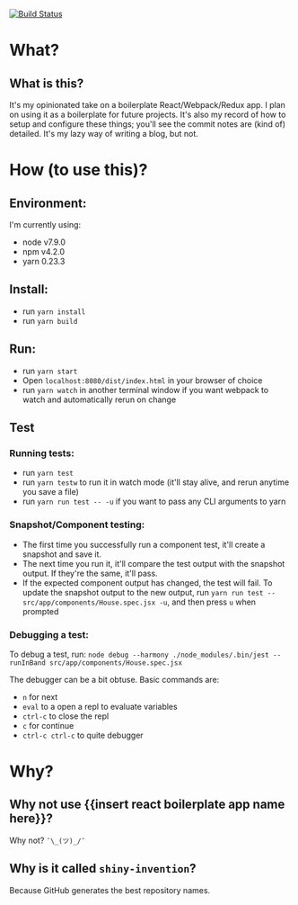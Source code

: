 [![Build Status](https://travis-ci.org/rdhaliwal/shiny-invention.svg?branch=master)](https://travis-ci.org/rdhaliwal/shiny-invention) 

# What?
## What is this?
It's my opinionated take on a boilerplate React/Webpack/Redux app. I plan on using it as a boilerplate for future projects. It's also my record of how to setup and configure these things; you'll see the commit notes are (kind of) detailed. It's my lazy way of writing a blog, but not.

# How (to use this)? 
## Environment:
I'm currently using:

 - node v7.9.0
 - npm v4.2.0
 - yarn 0.23.3

## Install:
 - run `yarn install`
 - run `yarn build`

## Run:
 - run `yarn start` 
 - Open `localhost:8080/dist/index.html` in your browser of choice 
 - run `yarn watch` in another terminal window if you want webpack to watch and automatically rerun on change 

## Test

### Running tests:
 - run `yarn test`
 - run `yarn testw` to run it in watch mode (it'll stay alive, and rerun anytime you save a file)
 - run `yarn run test -- -u` if you want to pass any CLI arguments to yarn

### Snapshot/Component testing:
 - The first time you successfully run a component test, it'll create a snapshot and save it.
 - The next time you run it, it'll compare the test output with the snapshot output. If they're the same, it'll pass.
 - If the expected component output has changed, the test will fail. To update the snapshot output to the new output, run `yarn run test -- src/app/components/House.spec.jsx -u`, and then press `u` when prompted

### Debugging a test:
To debug a test, run: `node debug --harmony ./node_modules/.bin/jest --runInBand src/app/components/House.spec.jsx`

The debugger can be a bit obtuse. Basic commands are:

 - `n` for next
 - `eval` to a open a repl to evaluate variables
 - `ctrl-c` to close the repl 
 - `c` for continue
 - `ctrl-c ctrl-c` to quite debugger

# Why?
## Why not use {{insert react boilerplate app name here}}?
Why not? `¯\_(ツ)_/¯`
 
## Why is it called `shiny-invention`?
Because GitHub generates the best repository names.

